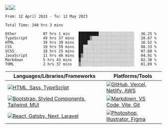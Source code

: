 ![](https://github-readme-streak-stats.herokuapp.com/?user=dnhn&theme=dark&hide_border=true)![](https://github-readme-stats.vercel.app/api/top-langs/?username=dnhn&theme=dark&hide_border=true&include_all_commits=true&count_private=true&layout=compact)

<!--START_SECTION:waka-->

```text
From: 12 April 2023 - To: 12 May 2023

Total Time: 240 hrs 3 mins

Other            87 hrs 1 min    █████████░░░░░░░░░░░░░░░░   36.25 %
TypeScript       49 hrs 37 mins  █████▒░░░░░░░░░░░░░░░░░░░   20.67 %
HTML             39 hrs 39 mins  ████░░░░░░░░░░░░░░░░░░░░░   16.52 %
CSS              19 hrs 59 mins  ██░░░░░░░░░░░░░░░░░░░░░░░   08.33 %
SCSS             18 hrs 25 mins  ██░░░░░░░░░░░░░░░░░░░░░░░   07.68 %
JavaScript       11 hrs 46 mins  █▒░░░░░░░░░░░░░░░░░░░░░░░   04.91 %
Markdown         5 hrs 43 mins   ▓░░░░░░░░░░░░░░░░░░░░░░░░   02.38 %
TOML             2 hrs 37 mins   ▒░░░░░░░░░░░░░░░░░░░░░░░░   01.09 %
```

<!--END_SECTION:waka-->

|Languages/Libraries/Frameworks|Platforms/Tools|
|-|-|
|[![HTML, Sass, TypeScript](https://skillicons.dev/icons?i=html,sass,ts)](https://skillicons.dev)|[![GitHub, Vercel, Netlify, AWS](https://skillicons.dev/icons?i=github,vercel,netlify,aws)](https://skillicons.dev)|
|[![Bootstrap, Styled Components, Tailwind, MUI](https://skillicons.dev/icons?i=bootstrap,styledcomponents,tailwind,materialui)](https://skillicons.dev)|[![Markdown, VS Code, Vite, Git](https://skillicons.dev/icons?i=markdown,vscode,vite,git)](https://skillicons.dev)|
|[![React, Gatsby, Next, Laravel](https://skillicons.dev/icons?i=react,gatsby,next,laravel)](https://skillicons.dev)|[![Photoshop, Illustrator, Figma](https://skillicons.dev/icons?i=ps,ai,figma)](https://skillicons.dev)|
